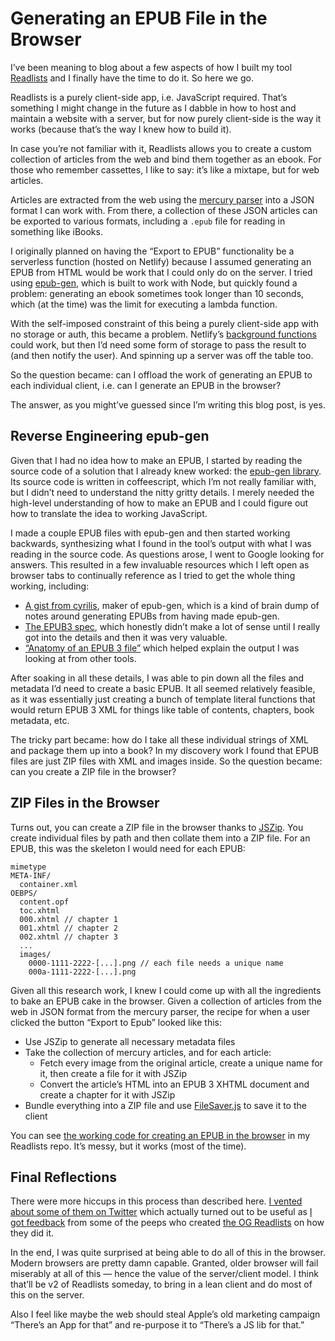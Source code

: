 # Generating an EPUB File in the Browser

I’ve been meaning to blog about a few aspects of how I built my tool [Readlists](https://blog.jim-nielsen.com/2021/reintroducing-readlists/) and I finally have the time to do it. So here we go.

Readlists is a purely client-side app, i.e. JavaScript required. That’s something I might change in the future as I dabble in how to host and maintain a website with a server, but for now purely client-side is the way it works (because that’s the way I knew how to build it).

In case you’re not familiar with it, Readlists allows you to create a custom collection of articles from the web and bind them together as an ebook. For those who remember cassettes, I like to say: it’s like a mixtape, but for web articles.

Articles are extracted from the web using the [mercury parser](https://github.com/postlight/mercury-parser) into a JSON format I can work with. From there, a collection of these JSON articles can be exported to various formats, including a `.epub` file for reading in something like iBooks.

I originally planned on having the “Export to EPUB” functionality be a serverless function (hosted on Netlify) because I assumed generating an EPUB from HTML would be work that I could only do on the server. I tried using [epub-gen](https://github.com/cyrilis/epub-gen), which is built to work with Node, but quickly found a problem: generating an ebook sometimes took longer than 10 seconds, which (at the time) was the limit for executing a lambda function.

With the self-imposed constraint of this being a purely client-side app with no storage or auth, this became a problem. Netlify’s [background functions](https://docs.netlify.com/functions/background-functions/) could work, but then I’d need some form of storage to pass the result to (and then notify the user). And spinning up a server was off the table too.

So the question became: can I offload the work of generating an EPUB to each individual client, i.e. can I generate an EPUB in the browser?

The answer, as you might’ve guessed since I’m writing this blog post, is yes.

## Reverse Engineering epub-gen

Given that I had no idea how to make an EPUB, I started by reading the source code of a solution that I already knew worked: the [epub-gen library](https://github.com/cyrilis/epub-gen). Its source code is written in coffeescript, which I’m not really familiar with, but I didn’t need to understand the nitty gritty details. I merely needed the high-level understanding of how to make an EPUB and I could figure out how to translate the idea to working JavaScript.

I made a couple EPUB files with epub-gen and then started working backwards, synthesizing what I found in the tool’s output with what I was reading in the source code. As questions arose, I went to Google looking for answers. This resulted in a few invaluable resources which I left open as browser tabs to continually reference as I tried to get the whole thing working, including:

- [A gist from cyrilis](https://gist.github.com/cyrilis/8d48eef37fbc108869ac32eb3ef97bca), maker of epub-gen, which is a kind of brain dump of notes around generating EPUBs from having made epub-gen. 
- [The EPUB3 spec](http://idpf.org/epub/30/spec/epub30-overview.html), which honestly didn’t make a lot of sense until I really got into the details and then it was very valuable.
- [“Anatomy of an EPUB 3 file”](https://www.edrlab.org/open-standards/anatomy-of-an-epub-3-file/) which helped explain the output I was looking at from other tools.

After soaking in all these details, I was able to pin down all the files and metadata I’d need to create a basic EPUB. It all seemed relatively feasible, as it was essentially just creating a bunch of template literal functions that would return EPUB 3 XML for things like table of contents, chapters, book metadata, etc.

The tricky part became: how do I take all these individual strings of XML and package them up into a book? In my discovery work I found that EPUB files are just ZIP files with XML and images inside. So the question became: can you create a ZIP file in the browser?

## ZIP Files in the Browser

Turns out, you can create a ZIP file in the browser thanks to [JSZip](https://stuk.github.io/jszip/). You create individual files by path and then collate them into a ZIP file. For an EPUB, this was the skeleton I would need for each EPUB:

```
mimetype
META-INF/
  container.xml
OEBPS/
  content.opf
  toc.xhtml
  000.xhtml // chapter 1
  001.xhtml // chapter 2
  002.xhtml // chapter 3
  ...
  images/
    0000-1111-2222-[...].png // each file needs a unique name
    000a-1111-2222-[...].png
```

Given all this research work, I knew I could come up with all the ingredients to bake an EPUB cake in the browser. Given a collection of articles from the web in JSON format from the mercury parser, the recipe for when a user clicked the button “Export to Epub” looked like this:

- Use JSZip to generate all necessary metadata files
- Take the collection of mercury articles, and for each article:
	- Fetch every image from the original article, create a unique name for it, then create a file for it with JSZip
	- Convert the article’s HTML into an EPUB 3 XHTML document and create a chapter for it with JSZip
- Bundle everything into a ZIP file and use [FileSaver.js](https://github.com/eligrey/FileSaver.js/) to save it to the client

You can see [the working code for creating an EPUB in the browser](https://github.com/jimniels/readlists/blob/c0de5aad12387e58b9f41988b2a7500392d71527/src/js/epub/index.js) in my Readlists repo. It’s messy, but it works (most of the time).

## Final Reflections

There were more hiccups in this process than described here. [I vented about some of them on Twitter](https://twitter.com/jimniels/status/1326934599063261187) which actually turned out to be useful as [I got feedback](https://twitter.com/philipforget/status/1326942324589465600) from some of the peeps who created [the OG Readlists](https://www.theverge.com/2012/5/22/3035904/readlists-readability-create-share-ebook) on how they did it.

In the end, I was quite surprised at being able to do all of this in the browser. Modern browsers are pretty damn capable. Granted, older browser will fail miserably at all of this — hence the value of the server/client model. I think that’ll be v2 of Readlists someday, to bring in a lean client and do most of this on the server.

Also I feel like maybe the web should steal Apple’s old marketing campaign “There’s an App for that” and re-purpose it to “There’s a JS lib for that.”